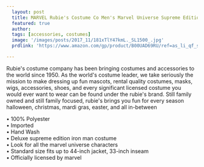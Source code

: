 ```yaml
---
  layout: post
  title: MARVEL Rubie's Costume Co Men's Marvel Universe Supreme Edition Iron Man Costume
  featured: true
  author: 
  tags: [accessories, costumes]
  image: '/images/posts/2017_11/181xTlY47kmL._SL1500_.jpg'
  prdlink: 'https://www.amazon.com/gp/product/B00UAD69RU/ref=as_li_qf_sp_asin_il_tl?ie=UTF8&tag=ehdwhqkr-20&camp=1789&creative=9325&linkCode=as2&creativeASIN=B00UAD69RU&linkId=30d01bd7d688c843d8f0e625aab49bbd'

---
```


Rubie's costume company has been bringing costumes and accessories to the world since 1950. As the world's costume leader, we take seriously the mission to make dressing up fun mascots, rental quality costumes, masks, wigs, accessories, shoes, and every significant licensed costume you would ever want to wear can be found under the rubie's brand. Still family owned and still family focused, rubie's brings you fun for every season halloween, christmas, mardi gras, easter, and all in-between


• 100% Polyester<br>
• Imported<br>
• Hand Wash<br>
• Deluxe supreme edition iron man costume<br>
• Look for all the marvel universe characters<br>
• Standard size fits up to 44-inch jacket, 33-inch inseam<br>
• Officially licensed by marvel<br>